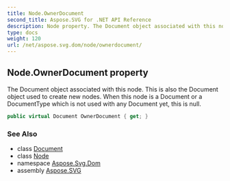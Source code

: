 ```yaml
---
title: Node.OwnerDocument
second_title: Aspose.SVG for .NET API Reference
description: Node property. The Document object associated with this node. This is also the Document object used to create new nodes. When this node is a Document or a DocumentType which is not used with any Document yet this is null
type: docs
weight: 120
url: /net/aspose.svg.dom/node/ownerdocument/
---
```

## Node.OwnerDocument property

The Document object associated with this node. This is also the Document object used to create new nodes. When this node is a Document or a DocumentType which is not used with any Document yet, this is null.

```csharp
public virtual Document OwnerDocument { get; }
```

### See Also

* class [Document](../../document/)
* class [Node](../)
* namespace [Aspose.Svg.Dom](../../../aspose.svg.dom/)
* assembly [Aspose.SVG](../../../)
